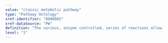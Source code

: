 ```yaml
---
value: "classic metabolic pathway"
type: "Pathway Ontology"
xref-identifier: "0000002"
xref-dataSource: "PW"
definition: "The various, enzyme controlled, series of reactions allowing for the conversion of materials, energy availability and biodegradation of xenobiotics.|The definition was compiled based on a number of available defintions in various dictionaries."
level: "1"
---
```

